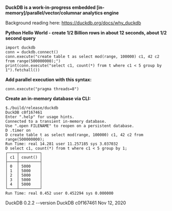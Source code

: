 **DuckDB is a work-in-progress embedded [in-memory]/parallel/vector/columnar analytics engine**   

Background reading here:  https://duckdb.org/docs/why_duckdb

**Python Hello World - create 1/2 Billion rows in about 12 seconds, about 1/2 second query**
```
import duckdb
conn = duckdb.connect()
conn.execute("create table t as select mod(range, 100000) c1, 42 c2 from range(500000000);")
print(conn.execute("select c1, count(*) from t where c1 < 5 group by 1").fetchall())
```
**Add parallel execution with this syntax:** 
```
conn.execute("pragma threads=8")
```

**Create an in-memory database via CLI:**
```
$./build/release/duckdb
DuckDB c0f167461
Enter ".help" for usage hints.
Connected to a transient in-memory database.
Use ".open FILENAME" to reopen on a persistent database.
D .timer on
D create table t as select mod(range, 100000) c1, 42 c2 from range(500000000);
Run Time: real 14.281 user 11.257185 sys 3.037032
D select c1, count(*) from t where c1 < 5 group by 1;
┌────┬─────────┐
│ c1 │ count() │
├────┼─────────┤
│ 0  │ 5000    │
│ 1  │ 5000    │
│ 2  │ 5000    │
│ 3  │ 5000    │
│ 4  │ 5000    │
└────┴─────────┘
Run Time: real 0.452 user 0.452294 sys 0.000000
```

DuckDB 0.2.2  --version DuckDB c0f167461  Nov 12, 2020
